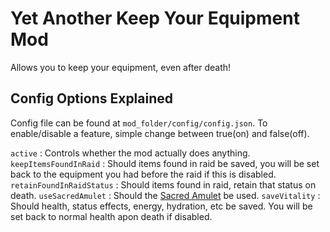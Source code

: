 # Yet Another Keep Your Equipment Mod
Allows you to keep your equipment, even after death!

## Config Options Explained
Config file can be found at `mod_folder/config/config.json`.
To enable/disable a feature, simple change between true(on) and false(off).

`active` : Controls whether the mod actually does anything.
`keepItemsFoundInRaid` : Should items found in raid be saved, you will be set back to the equipment you had before the raid if this is disabled.
`retainFoundInRaidStatus` : Should items found in raid, retain that status on death.
`useSacredAmulet` : Should the [Sacred Amulet](https://escapefromtarkov.fandom.com/wiki/Sacred_Amulet) be used.
`saveVitality` : Should health, status effects, energy, hydration, etc be saved. You will be set back to normal health apon death if disabled.